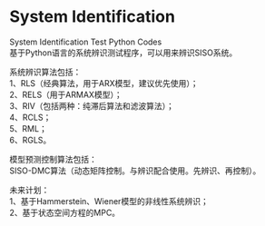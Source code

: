 # System Identification
System Identification Test Python Codes  
基于Python语言的系统辨识测试程序，可以用来辨识SISO系统。  

系统辨识算法包括：  
1、RLS（经典算法，用于ARX模型，建议优先使用）；  
2、RELS（用于ARMAX模型）；  
3、RIV（包括两种：纯滞后算法和滤波算法）；  
4、RCLS；  
5、RML；  
6、RGLS。  

模型预测控制算法包括：  
SISO-DMC算法（动态矩阵控制。与辨识配合使用。先辨识、再控制）。  

未来计划：  
1、基于Hammerstein、Wiener模型的非线性系统辨识；  
2、基于状态空间方程的MPC。  
